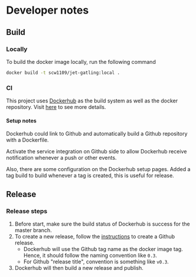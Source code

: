 # Developer notes

## Build
### Locally

To build the docker image locally, run the following command

```bash
docker build -t scw1109/jet-gatling:local .
```

### CI

This project uses [Dockerhub](https://hub.docker.com) as the build system as well as the docker repository.
Visit [here](https://hub.docker.com/r/scw1109/jet-gatling/) to see more details.

#### Setup notes

Dockerhub could link to Github and automatically build a Github repository with a Dockerfile.

Activate the service integration on Github side to allow Dockerhub receive notification whenever a push or other events.

Also, there are some configuration on the Dockerhub setup pages. Added a tag build to build whenever a tag is created, this is useful for release.

## Release

### Release steps

1. Before start, make sure the build status of Dockerhub is success for the master branch.
1. To create a new release, follow the [instructions](https://github.com/blog/1547-release-your-software) to create a Github release.
   * Dockerhub will use the Github tag name as the docker image tag.
   Hence, it should follow the naming convention like ```0.3```.
   * For Github "release title", convention is something like ```v0.3```.     
1. Dockerhub will then build a new release and publish.
